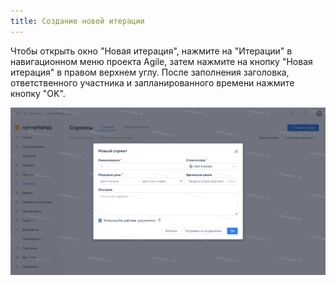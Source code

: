 ```yaml
---
title: Создание новой итерации
---
```


Чтобы открыть окно "Новая итерация", нажмите на "Итерации" в навигационном меню проекта Agile, затем нажмите на кнопку "Новая итерация" в правом верхнем углу. После заполнения заголовка, ответственного участника и запланированного времени нажмите кнопку "OK".

![Описание изображения](../docs/assets/image587.png)